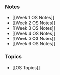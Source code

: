 ### Notes
- [[Week 1 OS Notes]]
- [[Week 2 OS Notes]]
- [[Week 3 OS Notes]]
- [[Week 4 OS Notes]]
- [[Week 5 OS Notes]]
- [[Week 6 OS Notes]]
 
### Topics
- [[OS Topics]]
